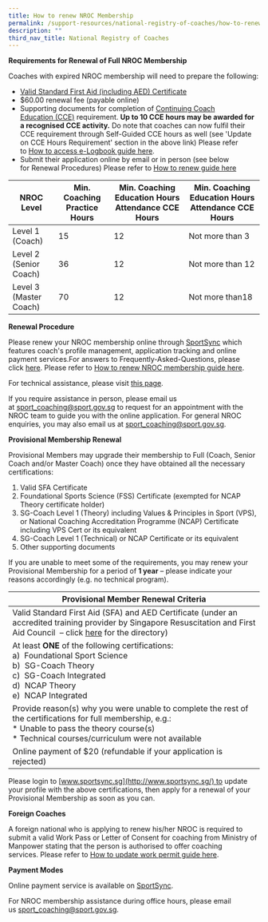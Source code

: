 ```yaml
---
title: How to renew NROC Membership
permalink: /support-resources/national-registry-of-coaches/how-to-renew-nroc-membership/
description: ""
third_nav_title: National Registry of Coaches
---
```

**Requirements for Renewal of Full NROC Membership**

Coaches with expired NROC membership will need to prepare the following:

*   [Valid Standard First Aid (including AED) Certificate](/support-resources/national-registry-of-coaches/accredited-standard-first-aid-with-aed-courses/)
*   $60.00 renewal fee (payable online)
*   Supporting documents for completion of [Continuing Coach Education (CCE)](/coaches-corner/continuing-coach-development/continuing-coach-education-cce/) requirement. **Up to 10 CCE hours may be awarded for a recognised CCE activity.** Do note that coaches can now fulfil their CCE requirement through Self-Guided CCE hours as well (see 'Update on CCE Hours Requirement' section in the above link) Please refer to [How to access e-Logbook guide here](/files/What%20We%20%20Do/Coaches’%20Corner/NROC/How%20to%20Renew%20NROC%20Membership/How%20to%20access%20e-Logbook_1.pdf).
*   Submit their application online by email or in person (see below for Renewal Procedures) Please refer to [How to renew guide here](/files/What%20We%20%20Do/Coaches’%20Corner/NROC/How%20to%20Renew%20NROC%20Membership/How%20to%20renew%20NROC%20membership_1.pdf)

| NROC Level |Min. Coaching Practice Hours| Min. Coaching Education Hours Attendance CCE Hours | Min. Coaching Education Hours Attendance CCE Hours |
| -------- | -------- | -------- | -------- |
|Level 1 (Coach)|15| 12 |Not more than 3|
|Level 2 (Senior Coach)|36| 12 |Not more than 12|
|Level 3 (Master Coach)|70| 12 |Not more than18|

**Renewal Procedure**

Please renew your NROC membership online through [SportSync](https://www.sportsync.sg/) which features coach's profile management, application tracking and online payment services.For answers to Frequently-Asked-Questions, please click [here](https://www.sportsync.sg/App/System/FAQ). Please refer to [How to renew NROC membership guide here](/files/What%20We%20%20Do/Coaches’%20Corner/NROC/How%20to%20Renew%20NROC%20Membership/How%20to%20renew%20NROC%20membership_1.pdf).

For technical assistance, please visit [this page](https://www.sportsync.sg/App/Login/Contact).

If you require assistance in person, please email us at [sport_coaching@sport.gov.sg](mailto:sport_coaching@sport.gov.sg) to request for an appointment with the NROC team to guide you with the online application. For general NROC enquiries, you may also email us at [sport_coaching@sport.gov.sg](mailto:sport_coaching@sport.gov.sg).

**Provisional Membership Renewal**

Provisional Members may upgrade their membership to Full (Coach, Senior Coach and/or Master Coach) once they have obtained all the necessary certifications:

1.  Valid SFA Certificate
2.  Foundational Sports Science (FSS) Certificate (exempted for NCAP Theory certificate holder)
3.  SG-Coach Level 1 (Theory) including Values & Principles in Sport (VPS), or National Coaching Accreditation Programme (NCAP) Certificate including VPS Cert or its equivalent
4.  SG-Coach Level 1 (Technical) or NCAP Certificate or its equivalent
5.  Other supporting documents

If you are unable to meet some of the requirements, you may renew your Provisional Membership for a period of **1 year** – please indicate your reasons accordingly (e.g. no technical program).

| Provisional Member Renewal Criteria |
| -------- |
|Valid Standard First Aid (SFA) and AED Certificate (under an accredited training provider by Singapore Resuscitation and First Aid Council  – click [here](https://srfac.sg/directory/training-centre/?qs=&certificate%5B%5D=846) for the directory)|
|At least **ONE** of the following certifications: <br>a)  Foundational Sport Science <br>b)  SG-Coach Theory <br>c)  SG-Coach Integrated <br>d)  NCAP Theory <br>e)  NCAP Integrated|
|Provide reason(s) why you were unable to complete the rest of the certifications for full membership, e.g.: <br>*   Unable to pass the theory course(s) <br>*   Technical courses/curriculum were not available|
|Online payment of $20 (refundable if your application is rejected)|

Please login to [www.sportsync.sg](http://www.sportsync.sg/) to update your profile with the above certifications, then apply for a renewal of your Provisional Membership as soon as you can.

**Foreign Coaches**

A foreign national who is applying to renew his/her NROC is required to submit a valid Work Pass or Letter of Consent for coaching from Ministry of Manpower stating that the person is authorised to offer coaching services. Please refer to [How to update work permit guide here](/files/What%20We%20%20Do/Coaches’%20Corner/NROC/How%20to%20Renew%20NROC%20Membership/How%20to%20update%20Work%20Permit_1.pdf).

**Payment Modes** 

Online payment service is available on [SportSync](https://www.sportsync.sg/).

For NROC membership assistance during office hours, please email us [sport_coaching@sport.gov.sg](mailto:sport_coaching@sport.gov.sg).